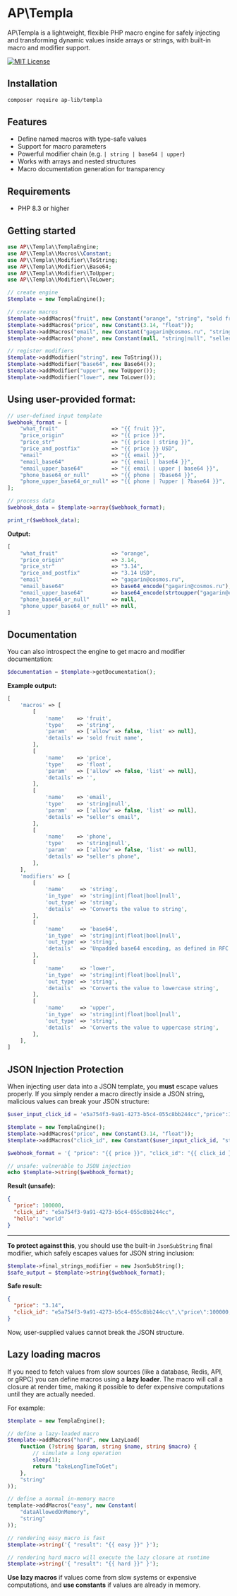 # AP\Templa

AP\Templa is a lightweight, flexible PHP macro engine for safely injecting and transforming dynamic values inside arrays or strings, with built-in macro and modifier support.

[![MIT License](https://img.shields.io/badge/license-MIT-blue.svg)](LICENSE)

## Installation

```bash
composer require ap-lib/templa
```

## Features

* Define named macros with type-safe values
* Support for macro parameters
* Powerful modifier chain (e.g. `| string | base64 | upper`)
* Works with arrays and nested structures
* Macro documentation generation for transparency

## Requirements

* PHP 8.3 or higher

## Getting started

```php
use AP\\Templa\\TemplaEngine;
use AP\\Templa\\Macros\\Constant;
use AP\\Templa\\Modifier\\ToString;
use AP\\Templa\\Modifier\\Base64;
use AP\\Templa\\Modifier\\ToUpper;
use AP\\Templa\\Modifier\\ToLower;

// create engine
$template = new TemplaEngine();

// create macros
$template->addMacros("fruit", new Constant("orange", "string", "sold fruit name"));
$template->addMacros("price", new Constant(3.14, "float"));
$template->addMacros("email", new Constant("gagarin@cosmos.ru", "string|null", "seller's email"));
$template->addMacros("phone", new Constant(null, "string|null", "seller's phone"));

// register modifiers
$template->addModifier("string", new ToString());
$template->addModifier("base64", new Base64());
$template->addModifier("upper", new ToUpper());
$template->addModifier("lower", new ToLower());

```

## Using user-provided format:
```php
// user-defined input template
$webhook_format = [
    "what_fruit"                 => "{{ fruit }}",
    "price_origin"               => "{{ price }}",
    "price_str"                  => "{{ price | string }}",
    "price_and_postfix"          => "{{ price }} USD",
    "email"                      => "{{ email }}",
    "email_base64"               => "{{ email | base64 }}",
    "email_upper_base64"         => "{{ email | upper | base64 }}",
    "phone_base64_or_null"       => "{{ phone | ?base64 }}",
    "phone_upper_base64_or_null" => "{{ phone | ?upper | ?base64 }}",
];

// process data
$webhook_data = $template->array($webhook_format);

print_r($webhook_data);
```

**Output:**

```php
[
    "what_fruit"                 => "orange",
    "price_origin"               => 3.14,
    "price_str"                  => "3.14",
    "price_and_postfix"          => "3.14 USD",
    "email"                      => "gagarin@cosmos.ru",
    "email_base64"               => base64_encode("gagarin@cosmos.ru"),
    "email_upper_base64"         => base64_encode(strtoupper("gagarin@cosmos.ru")),
    "phone_base64_or_null"       => null,
    "phone_upper_base64_or_null" => null,
]
```

## Documentation

You can also introspect the engine to get macro and modifier documentation:

```php
$documentation = $template->getDocumentation();
```

**Example output:**

```php
[
    'macros' => [
        [
            'name'    => 'fruit',
            'type'    => 'string',
            'param'   => ['allow' => false, 'list' => null],
            'details' => 'sold fruit name',
        ],
        [
            'name'    => 'price',
            'type'    => 'float',
            'param'   => ['allow' => false, 'list' => null],
            'details' => '',
        ],
        [
            'name'    => 'email',
            'type'    => 'string|null',
            'param'   => ['allow' => false, 'list' => null],
            'details' => "seller's email",
        ],
        [
            'name'    => 'phone',
            'type'    => 'string|null',
            'param'   => ['allow' => false, 'list' => null],
            'details' => "seller's phone",
        ],
    ],
    'modifiers' => [
        [
            'name'     => 'string',
            'in_type'  => 'string|int|float|bool|null',
            'out_type' => 'string',
            'details'  => 'Converts the value to string',
        ],
        [
            'name'     => 'base64',
            'in_type'  => 'string|int|float|bool|null',
            'out_type' => 'string',
            'details'  => 'Unpadded base64 encoding, as defined in RFC 4648 section 3.2.',
        ],
        [
            'name'     => 'lower',
            'in_type'  => 'string|int|float|bool|null',
            'out_type' => 'string',
            'details'  => 'Converts the value to lowercase string',
        ],
        [
            'name'     => 'upper',
            'in_type'  => 'string|int|float|bool|null',
            'out_type' => 'string',
            'details'  => 'Converts the value to uppercase string',
        ],
    ],
]
```

## JSON Injection Protection

When injecting user data into a JSON template, you **must** escape values properly. If you simply render a macro directly inside a JSON string, malicious values can break your JSON structure:

```php
$user_input_click_id = 'e5a754f3-9a91-4273-b5c4-055c8bb244cc","price":100000,"hello":"world';

$template = new TemplaEngine();
$template->addMacros("price", new Constant(3.14, "float"));
$template->addMacros("click_id", new Constant($user_input_click_id, "string"));

$webhook_format = '{ "price": "{{ price }}", "click_id": "{{ click_id }}" }';

// unsafe: vulnerable to JSON injection
echo $template->string($webhook_format);
```

**Result (unsafe):**

```json
{
  "price": 100000,
  "click_id": "e5a754f3-9a91-4273-b5c4-055c8bb244cc",
  "hello": "world"
}
```

---

**To protect against this**, you should use the built-in `JsonSubString` final modifier, which safely escapes values for JSON string inclusion:

```php
$template->final_strings_modifier = new JsonSubString();
$safe_output = $template->string($webhook_format);
```

**Safe result:**

```json
{
  "price": "3.14",
  "click_id": "e5a754f3-9a91-4273-b5c4-055c8bb244cc\",\"price\":100000,\"hello\":\"world"
}
```

Now, user-supplied values cannot break the JSON structure.

## Lazy loading macros

If you need to fetch values from slow sources (like a database, Redis, API, or gRPC) you can define macros using a **lazy loader**. The macro will call a closure at render time, making it possible to defer expensive computations until they are actually needed.

For example:

```php
$template = new TemplaEngine();

// define a lazy-loaded macro
$template->addMacros("hard", new LazyLoad(
    function (?string $param, string $name, string $macro) {
        // simulate a long operation
        sleep(1);
        return "takeLongTimeToGet";
    },
    "string"
));

// define a normal in-memory macro
template->addMacros("easy", new Constant(
    "dataAllowedOnMemory",
    "string"
));

// rendering easy macro is fast
$template->string('{ "result": "{{ easy }}" }');

// rendering hard macro will execute the lazy closure at runtime
$template->string('{ "result": "{{ hard }}" }');
```

**Use lazy macros** if values come from slow systems or expensive computations, and **use constants** if values are already in memory.
